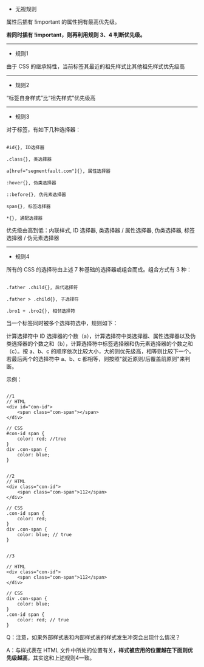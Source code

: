 
- 无视规则

属性后插有 !important 的属性拥有最高优先级。

**若同时插有 !important，则再利用规则 3、4 判断优先级。**

---

- 规则1

由于 CSS 的继承特性，当前标签其最近的祖先样式比其他祖先样式优先级高

---

- 规则2

“标签自身样式”比“祖先样式”优先级高

---

- 规则3

对于标签，有如下几种选择器：

```

#id{}, ID选择器

.class{}, 类选择器

a[href="segmentfault.com"]{}, 属性选择器

:hover{}, 伪类选择器

::before{}, 伪元素选择器

span{}, 标签选择器

*{}, 通配选择器

```

优先级由高到低：内联样式, ID 选择器, 类选择器 / 属性选择器, 伪类选择器, 标签选择器 / 伪元素选择器


---

- 规则4

所有的 CSS 的选择符由上述 7 种基础的选择器或组合而成。组合方式有 3 种：

```

.father .child{}, 后代选择符

.father > .child{}, 子选择符

.bro1 + .bro2{}, 相邻选择符

```

当一个标签同时被多个选择符选中，规则如下：

计算选择符中 ID 选择器的个数（a），计算选择符中类选择器、属性选择器以及伪类选择器的个数之和（b），计算选择符中标签选择器和伪元素选择器的个数之和（c）。按 a、b、c 的顺序依次比较大小，大的则优先级高，相等则比较下一个。若最后两个的选择符中 a、b、c 都相等，则按照"就近原则/后覆盖前原则"来判断。

示例：

```

//1
// HTML
<div id="con-id">
    <span class="con-span"></span>
</div>

// CSS
#con-id span {
    color: red; //true
}
div .con-span {
    color: blue;
}


//2
// HTML
<div class="con-id">
    <span class="con-span">112</span>
</div>

// CSS
.con-id span {
    color: red;
}
div .con-span {
    color: blue; // true
}


//3

// HTML
<div class="con-id">
    <span class="con-span">112</span>
</div>

// CSS
div .con-span {
    color: blue;
}
.con-id span {
    color: red; // true
}

```

Q：注意，如果外部样式表和内部样式表的样式发生冲突会出现什么情况？

A：与样式表在 HTML 文件中所处的位置有关，**样式被应用的位置越在下面则优先级越高**，其实这和上述规则4一致。
